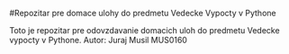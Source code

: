 #Repozitar pre domace ulohy do predmetu Vedecke Vypocty v Pythone

Toto je repozitar pre odovzdavanie domacich uloh do predmetu Vedecke vypocty v Pythone. Autor: Juraj Musil MUS0160
